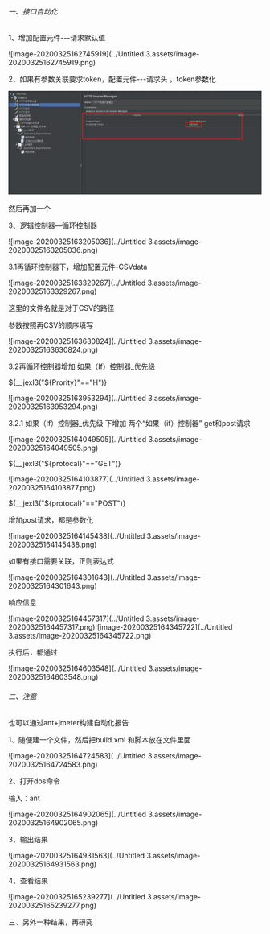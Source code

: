 ###### 一、接口自动化

1、增加配置元件---请求默认值

![image-20200325162745919](../Untitled 3.assets/image-20200325162745919.png)

2、如果有参数关联要求token，配置元件---请求头  ，token参数化

<img src="../Untitled 3.assets/image-20200325163014742.png" alt="image-20200325163014742" style="zoom: 200%;" />





然后再加一个

3、逻辑控制器—循环控制器

![image-20200325163205036](../Untitled 3.assets/image-20200325163205036.png)



3.1再循环控制器下，增加配置元件-CSVdata 

![image-20200325163329267](../Untitled 3.assets/image-20200325163329267.png)

这里的文件名就是对于CSV的路径

参数按照再CSV的顺序填写

![image-20200325163630824](../Untitled 3.assets/image-20200325163630824.png)

3.2再循环控制器增加 如果（If）控制器_优先级

${__jexl3("${Prority}"=="H")}

![image-20200325163953294](../Untitled 3.assets/image-20200325163953294.png)



3.2.1 如果（If）控制器_优先级 下增加  两个“如果（if）控制器”  get和post请求

![image-20200325164049505](../Untitled 3.assets/image-20200325164049505.png)

${__jexl3("${protocal}"=="GET")}

![image-20200325164103877](../Untitled 3.assets/image-20200325164103877.png)

${__jexl3("${protocal}"=="POST")}

增加post请求，都是参数化

![image-20200325164145438](../Untitled 3.assets/image-20200325164145438.png)

如果有接口需要关联，正则表达式

![image-20200325164301643](../Untitled 3.assets/image-20200325164301643.png)

响应信息

![image-20200325164457317](../Untitled 3.assets/image-20200325164457317.png)![image-20200325164345722](../Untitled 3.assets/image-20200325164345722.png)





执行后，都通过

![image-20200325164603548](../Untitled 3.assets/image-20200325164603548.png)



###### 二、注意

也可以通过ant+jmeter构建自动化报告

1、随便建一个文件，然后把build.xml  和脚本放在文件里面

![image-20200325164724583](../Untitled 3.assets/image-20200325164724583.png)

2、打开dos命令

输入：ant

![image-20200325164902065](../Untitled 3.assets/image-20200325164902065.png)

3、输出结果

![image-20200325164931563](../Untitled 3.assets/image-20200325164931563.png)

4、查看结果

![image-20200325165239277](../Untitled 3.assets/image-20200325165239277.png)









三、另外一种结果，再研究


